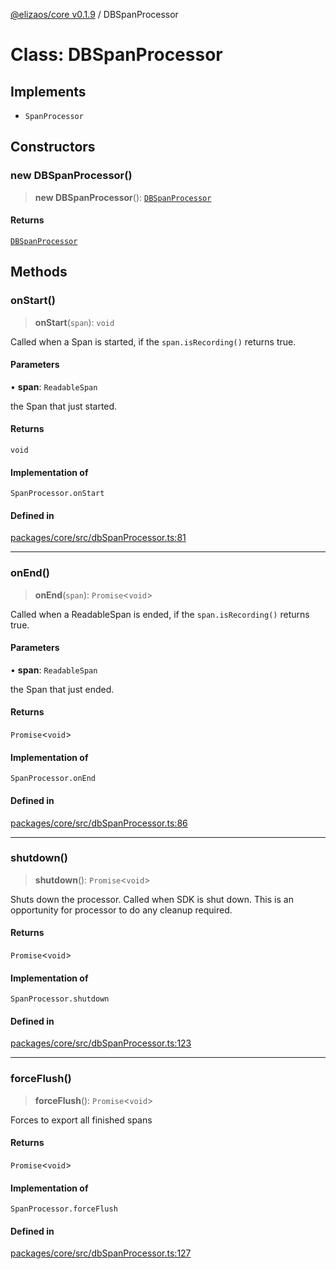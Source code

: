 [@elizaos/core v0.1.9](../index.md) / DBSpanProcessor

# Class: DBSpanProcessor

## Implements

- `SpanProcessor`

## Constructors

### new DBSpanProcessor()

> **new DBSpanProcessor**(): [`DBSpanProcessor`](DBSpanProcessor.md)

#### Returns

[`DBSpanProcessor`](DBSpanProcessor.md)

## Methods

### onStart()

> **onStart**(`span`): `void`

Called when a Span is started, if the `span.isRecording()`
returns true.

#### Parameters

• **span**: `ReadableSpan`

the Span that just started.

#### Returns

`void`

#### Implementation of

`SpanProcessor.onStart`

#### Defined in

[packages/core/src/dbSpanProcessor.ts:81](https://github.com/Sifchain/sa-eliza/blob/main/packages/core/src/dbSpanProcessor.ts#L81)

***

### onEnd()

> **onEnd**(`span`): `Promise`\<`void`\>

Called when a ReadableSpan is ended, if the `span.isRecording()`
returns true.

#### Parameters

• **span**: `ReadableSpan`

the Span that just ended.

#### Returns

`Promise`\<`void`\>

#### Implementation of

`SpanProcessor.onEnd`

#### Defined in

[packages/core/src/dbSpanProcessor.ts:86](https://github.com/Sifchain/sa-eliza/blob/main/packages/core/src/dbSpanProcessor.ts#L86)

***

### shutdown()

> **shutdown**(): `Promise`\<`void`\>

Shuts down the processor. Called when SDK is shut down. This is an
opportunity for processor to do any cleanup required.

#### Returns

`Promise`\<`void`\>

#### Implementation of

`SpanProcessor.shutdown`

#### Defined in

[packages/core/src/dbSpanProcessor.ts:123](https://github.com/Sifchain/sa-eliza/blob/main/packages/core/src/dbSpanProcessor.ts#L123)

***

### forceFlush()

> **forceFlush**(): `Promise`\<`void`\>

Forces to export all finished spans

#### Returns

`Promise`\<`void`\>

#### Implementation of

`SpanProcessor.forceFlush`

#### Defined in

[packages/core/src/dbSpanProcessor.ts:127](https://github.com/Sifchain/sa-eliza/blob/main/packages/core/src/dbSpanProcessor.ts#L127)
